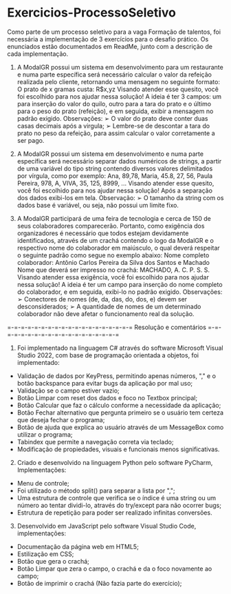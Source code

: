 # Exercicios-ProcessoSeletivo
Como parte de um processo seletivo para a vaga Formação de talentos, foi necessária a implementação de 3 exercícios para o desafio prático. Os enunciados estão documentados em ReadMe, junto com a descrição de cada implementação.

1) A ModalGR possui um sistema em desenvolvimento para um restaurante e
numa parte específica será necessário calcular o valor da refeição realizada pelo
cliente, retornando uma mensagem no seguinte formato:
O prato de x gramas custa: R$x,yz
Visando atender esse quesito, você foi escolhido para nos ajudar nessa solução!
A ideia é ter 3 campos: um para inserção do valor do quilo, outro para a tara do
prato e o último para o peso do prato (refeição), e em seguida, exibir a mensagem
no padrão exigido.
Observações:
➢ O valor do prato deve conter duas casas decimais após a virgula;
➢ Lembre-se de descontar a tara do prato no peso da refeição, para assim
calcular o valor corretamente a ser pago.


2) A ModalGR possui um sistema em desenvolvimento e numa parte específica
será necessário separar dados numéricos de strings, a partir de uma variável do
tipo string contendo diversos valores delimitados por vírgula, como por exemplo:
Ana, 89,78, Maria, 45.8, 27, 56, Paula Pereira, 978, A, VIVA, 35, 125, 8999, ...
Visando atender esse quesito, você foi escolhido para nos ajudar nessa solução!
Após a separação dos dados exibi-los em tela.
Observação:
➢ O tamanho da string com os dados base é variável, ou seja, não possui
um limite fixo.

3) A ModalGR participará de uma feira de tecnologia e cerca de 150 de seus
colaboradores comparecerão. Portanto, como exigência dos organizadores é
necessário que todos estejam devidamente identificados, através de um crachá
contendo o logo da ModalGR e o respectivo nome do colaborador em maiúsculo,
o qual deverá respeitar o seguinte padrão como segue no exemplo abaixo:
Nome completo colaborador: Antônio Carlos Pereira da Silva dos Santos e
Machado
Nome que deverá ser impresso no crachá: MACHADO, A. C. P. S. S.
Visando atender essa exigência, você foi escolhido para nos ajudar nessa
solução!
A ideia é ter um campo para inserção do nome completo do colaborador, e em
seguida, exibi-lo no padrão exigido.
Observações:
➢ Conectores de nomes (de, da, das, do, dos, e) devem ser
desconsiderados;
➢ A quantidade de nomes de um determinado colaborador não deve afetar
o funcionamento real da solução.

=-=-=-=-=-=-=-=-=-=-=-=-=-=-=-=-=-=-=
Resolução e comentários
=-=-=-=-=-=-=-=-=-=-=-=-=-=-=-=-=-=-=


1) Foi implementado na linguagem C# através do software Microsoft Visual Studio 2022, com base de programação orientada a objetos, foi implementado:

- Validação de dados por KeyPress, permitindo apenas números, "," e o botão backspance para evitar bugs da aplicação por mal uso;
- Validação se o campo estiver vazio;
- Botão Limpar com reset dos dados e foco no Textbox principal;
- Botão Calcular que faz o cálculo conforme a necessidade da aplicação;
- Botão Fechar alternativo que pergunta primeiro se o usuário tem certeza que deseja fechar o programa;
- Botão de ajuda que explica ao usuário através de um MessageBox como utilizar o programa;
- Tabindex que permite a navegação correta via teclado;
- Modificação de propiedades, visuais e funcionais menos significativas.

2) Criado e desenvolvido na linguagem Python pelo software PyCharm, Implementações:

- Menu de controle;
- Foi utilizado o método split() para separar a lista por ",";
- Uma estrutura de controle que verifica se o índice é uma string ou um número ao tentar dividi-lo, através do try/except para não ocorrer bugs;
- Estrutura de repetição para poder ser realizado infinitas conversões.

3) Desenvolvido em JavaScript pelo software Visual Studio Code, implementações:

- Documentação da página web em HTML5;
- Estilização em CSS;
- Botão que gera o crachá;
- Botão Limpar que zera o campo, o crachá e da o foco novamente ao campo;
- Botão de imprimir o crachá (Não fazia parte do exercício);
